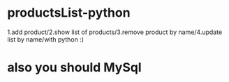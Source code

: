 # productsList-python
1.add product/2.show list of products/3.remove product by name/4.update list by name/with python :)
# also you should MySql #
